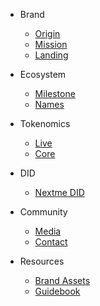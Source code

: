 - Brand

  - [Origin](README.md?id=Origin)
  - [Mission](README.md?id=Mission)
  - [Landing](README.md?id=Landing)

- Ecosystem

  - [Milestone](Ecosystem/Milestone.md)
  - [Names](Ecosystem/NameService.md)

- Tokenomics

  - [Live](Tokenomics/Live.md)
  - [Core](Tokenomics/Core.md)

- DID

  - [Nextme DID](DID/NextDID.md)

- Community

  - [Media](Community.md?id=Media)
  - [Contact](Community.md?id=Contact)

- Resources
  - [Brand Assets](Resources/design.md)
  - [Guidebook](Resources/guidebook.md)
